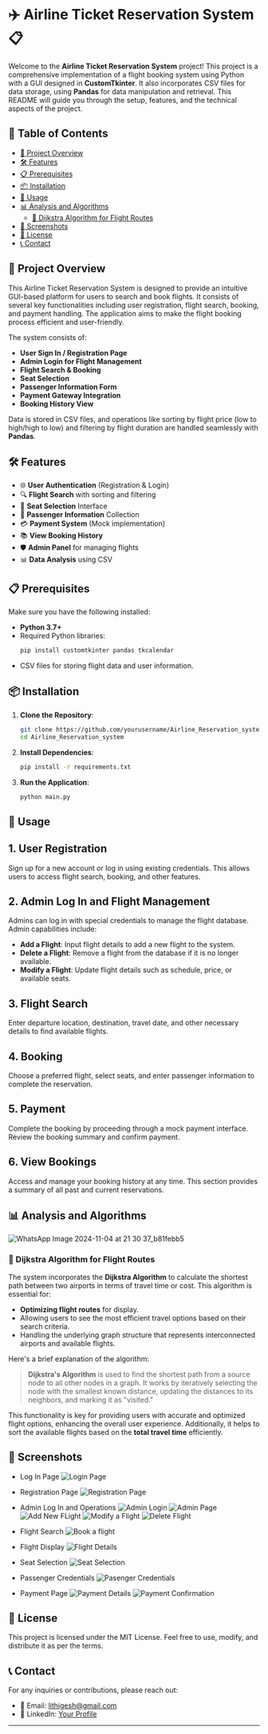 # ✈️ Airline Ticket Reservation System 📋

Welcome to the **Airline Ticket Reservation System** project! This project is a comprehensive implementation of a flight booking system using Python with a GUI designed in **CustomTkinter**. It also incorporates CSV files for data storage, using **Pandas** for data manipulation and retrieval. This README will guide you through the setup, features, and the technical aspects of the project. 

## 📑 Table of Contents
- [🎯 Project Overview](#-project-overview)
- [🛠️ Features](#️-features)
- [📋 Prerequisites](#-prerequisites)
- [📦 Installation](#-installation)
- [🚀 Usage](#-usage)
- [📊 Analysis and Algorithms](#-analysis-and-algorithms)
  - [🔀 Dijkstra Algorithm for Flight Routes](#-dijkstra-algorithm-for-flight-routes)
- [📸 Screenshots](#-screenshots)
- [📜 License](#-license)
- [📞 Contact](#-contact)

## 🎯 Project Overview

This Airline Ticket Reservation System is designed to provide an intuitive GUI-based platform for users to search and book flights. It consists of several key functionalities including user registration, flight search, booking, and payment handling. The application aims to make the flight booking process efficient and user-friendly.

The system consists of:
- **User Sign In / Registration Page**
- **Admin Login for Flight Management**
- **Flight Search & Booking**
- **Seat Selection**
- **Passenger Information Form**
- **Payment Gateway Integration**
- **Booking History View**

Data is stored in CSV files, and operations like sorting by flight price (low to high/high to low) and filtering by flight duration are handled seamlessly with **Pandas**.

## 🛠️ Features

- 🌐 **User Authentication** (Registration & Login)
- 🔍 **Flight Search** with sorting and filtering
- 🛫 **Seat Selection** Interface
- 📑 **Passenger Information** Collection
- 💳 **Payment System** (Mock implementation)
- 📚 **View Booking History**
- 🛡️ **Admin Panel** for managing flights
- 📊 **Data Analysis** using CSV

## 📋 Prerequisites

Make sure you have the following installed:
- **Python 3.7+**
- Required Python libraries:
  ```python
  pip install customtkinter pandas tkcalendar
  ```
- CSV files for storing flight data and user information.

## 📦 Installation

1. **Clone the Repository**:
   ```bash
   git clone https://github.com/yourusername/Airline_Reservation_system.git
   cd Airline_Reservation_system
   ```

2. **Install Dependencies**:
   ```bash
   pip install -r requirements.txt
   ```

3. **Run the Application**:
   ```bash
   python main.py
   ```

## 🚀 Usage

## 1. User Registration
Sign up for a new account or log in using existing credentials. This allows users to access flight search, booking, and other features.

## 2. Admin Log In and Flight Management
Admins can log in with special credentials to manage the flight database. Admin capabilities include:
- **Add a Flight**: Input flight details to add a new flight to the system.
- **Delete a Flight**: Remove a flight from the database if it is no longer available.
- **Modify a Flight**: Update flight details such as schedule, price, or available seats.

## 3. Flight Search
Enter departure location, destination, travel date, and other necessary details to find available flights.

## 4. Booking
Choose a preferred flight, select seats, and enter passenger information to complete the reservation.

## 5. Payment
Complete the booking by proceeding through a mock payment interface. Review the booking summary and confirm payment.

## 6. View Bookings
Access and manage your booking history at any time. This section provides a summary of all past and current reservations.


## 📊 Analysis and Algorithms

![WhatsApp Image 2024-11-04 at 21 30 37_b81febb5](https://github.com/user-attachments/assets/703530fc-787b-4176-8f49-a757078fb77c)


### 🔀 Dijkstra Algorithm for Flight Routes

The system incorporates the **Dijkstra Algorithm** to calculate the shortest path between two airports in terms of travel time or cost. This algorithm is essential for:
- **Optimizing flight routes** for display.
- Allowing users to see the most efficient travel options based on their search criteria.
- Handling the underlying graph structure that represents interconnected airports and available flights.

Here's a brief explanation of the algorithm:

> **Dijkstra's Algorithm** is used to find the shortest path from a source node to all other nodes in a graph. It works by iteratively selecting the node with the smallest known distance, updating the distances to its neighbors, and marking it as "visited."

This functionality is key for providing users with accurate and optimized flight options, enhancing the overall user experience. Additionally, it helps to sort the available flights based on the **total travel time** efficiently.



## 📸 Screenshots

- Log In Page
  ![Login Page](https://github.com/user-attachments/assets/eb501db6-2165-4789-92d0-5ca037d0461f)

- Registration Page
  ![Registration Page](https://github.com/user-attachments/assets/433dca25-be27-4d58-ba5a-4a5d484365b7)

- Admin Log In and Operations
  ![Admin Login](https://github.com/user-attachments/assets/8d5d4fb0-4390-4d98-a094-5d94d7744704)
  ![Admin Page](https://github.com/user-attachments/assets/fbba5b26-a672-496e-b11c-d40f85fad561)
  ![Add New FLight](https://github.com/user-attachments/assets/3834845d-6a09-4f06-a0fc-e1a7b77cd2a5)
  ![Modify a Flight](https://github.com/user-attachments/assets/6f4b6183-56cf-4d51-b3db-6127953ce618)
  ![Delete Flight](https://github.com/user-attachments/assets/afe9acc4-307b-43ed-a267-be7917060d55)

- Flight Search
  ![Book a flight](https://github.com/user-attachments/assets/f3ecad79-462f-415b-9614-4f92a8152856)

- Flight Display
  ![Flight Details](https://github.com/user-attachments/assets/8b2da9df-474b-452f-9fdd-9a8e797ecb55)

- Seat Selection
  ![Seat Selection](https://github.com/user-attachments/assets/cb77f7f0-e3ec-4d6c-b0c0-f1eddae7f420)

- Passenger Credentials
  ![Pasenger Credentials](https://github.com/user-attachments/assets/2cad0760-4e10-441d-b108-c8314a37fdf0)

- Payment Page
  ![Payment Details](https://github.com/user-attachments/assets/be3663c7-823b-4042-bdb5-599962be1984)
  ![Payment Confirmation](https://github.com/user-attachments/assets/eec1ad71-7db5-438a-acfc-57bcd875095d)




## 📜 License

This project is licensed under the MIT License. Feel free to use, modify, and distribute it as per the terms.

## 📞 Contact

For any inquiries or contributions, please reach out:

- 📧 Email: lithigesh@gmail.com
- 🔗 LinkedIn: [Your Profile](https://linkedin.com/in/lithigesh15)

---
